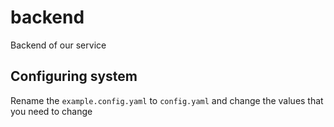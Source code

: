 # backend
Backend of our service

## Configuring system
Rename the `example.config.yaml` to `config.yaml` and change the values that you need to change
